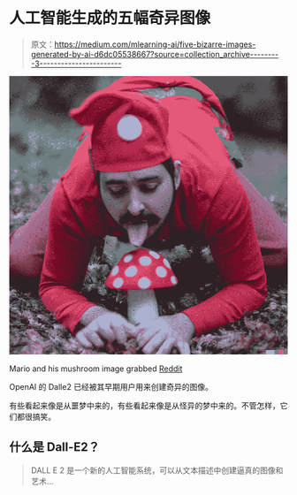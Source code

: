 # 人工智能生成的五幅奇异图像

> 原文：<https://medium.com/mlearning-ai/five-bizarre-images-generated-by-ai-d6dc05538667?source=collection_archive---------3----------------------->

![](img/116c290d2eb57526c050959db764d391.png)

Mario and his mushroom image grabbed [Reddit](https://www.reddit.com/r/dalle2/comments/w2hiof/mario_finds_a_mushroom/)

OpenAI 的 Dalle2 已经被其早期用户用来创建奇异的图像。

有些看起来像是从噩梦中来的，有些看起来像是从怪异的梦中来的。不管怎样，它们都很搞笑。

## 什么是 Dall-E2？

> DALL E 2 是一个新的人工智能系统，可以从文本描述中创建逼真的图像和艺术…
